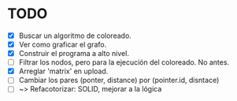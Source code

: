 # TODO
- [x] Buscar un algoritmo de coloreado.
- [x] Ver como graficar el grafo.
- [x] Construir el programa a alto nivel.
- [ ] Filtrar los nodos, pero para la ejecución del coloreado. No antes.
- [x] Arreglar 'matrix' en upload.
- [ ] Cambiar los pares (ponter, distance) por (pointer.id, disntace)
- [ ] ~> Refacotorizar: SOLID, mejorar a la lógica